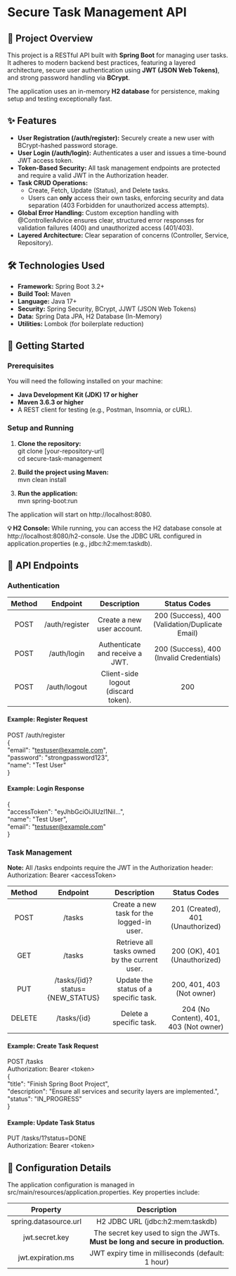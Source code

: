 # **Secure Task Management API**

## **📝 Project Overview**

This project is a RESTful API built with **Spring Boot** for managing user tasks. It adheres to modern backend best practices, featuring a layered architecture, secure user authentication using **JWT (JSON Web Tokens)**, and strong password handling via **BCrypt**.

The application uses an in-memory **H2 database** for persistence, making setup and testing exceptionally fast.

## **✨ Features**

* **User Registration (/auth/register):** Securely create a new user with BCrypt-hashed password storage.  
* **User Login (/auth/login):** Authenticates a user and issues a time-bound JWT access token.  
* **Token-Based Security:** All task management endpoints are protected and require a valid JWT in the Authorization header.  
* **Task CRUD Operations:**  
  * Create, Fetch, Update (Status), and Delete tasks.  
  * Users can **only** access their own tasks, enforcing security and data separation (403 Forbidden for unauthorized access attempts).  
* **Global Error Handling:** Custom exception handling with @ControllerAdvice ensures clear, structured error responses for validation failures (400) and unauthorized access (401/403).  
* **Layered Architecture:** Clear separation of concerns (Controller, Service, Repository).

## **🛠️ Technologies Used**

* **Framework:** Spring Boot 3.2+  
* **Build Tool:** Maven  
* **Language:** Java 17+  
* **Security:** Spring Security, BCrypt, JJWT (JSON Web Tokens)  
* **Data:** Spring Data JPA, H2 Database (In-Memory)  
* **Utilities:** Lombok (for boilerplate reduction)

## **🚀 Getting Started**

### **Prerequisites**

You will need the following installed on your machine:

* **Java Development Kit (JDK) 17 or higher**  
* **Maven 3.6.3 or higher**  
* A REST client for testing (e.g., Postman, Insomnia, or cURL).

### **Setup and Running**

1. **Clone the repository:**  
   git clone \[your-repository-url\]  
   cd secure-task-management

2. **Build the project using Maven:**  
   mvn clean install

3. **Run the application:**  
   mvn spring-boot:run

The application will start on http://localhost:8080.

**💡 H2 Console:** While running, you can access the H2 database console at http://localhost:8080/h2-console. Use the JDBC URL configured in application.properties (e.g., jdbc:h2:mem:taskdb).

## **🔑 API Endpoints**

### **Authentication**

| Method | Endpoint | Description | Status Codes |
| :---: | :---: | :---: | :---: |
| POST | /auth/register | Create a new user account. | 200 (Success), 400 (Validation/Duplicate Email) |
| POST | /auth/login | Authenticate and receive a JWT. | 200 (Success), 400 (Invalid Credentials) |
| POST | /auth/logout | Client-side logout (discard token). | 200 |

#### **Example: Register Request**

POST /auth/register  
{  
  "email": "testuser@example.com",  
  "password": "strongpassword123",  
  "name": "Test User"  
}

#### **Example: Login Response**

{  
  "accessToken": "eyJhbGciOiJIUzI1NiI...",  
  "name": "Test User",  
  "email": "testuser@example.com"  
}

### **Task Management**

**Note:** All /tasks endpoints require the JWT in the Authorization header: Authorization: Bearer \<accessToken\>

| Method | Endpoint | Description | Status Codes |
| :---: | :---: | :---: | :---: |
| POST | /tasks | Create a new task for the logged-in user. | 201 (Created), 401 (Unauthorized) |
| GET | /tasks | Retrieve all tasks owned by the current user. | 200 (OK), 401 (Unauthorized) |
| PUT | /tasks/{id}?status={NEW\_STATUS} | Update the status of a specific task. | 200, 401, 403 (Not owner) |
| DELETE | /tasks/{id} | Delete a specific task. | 204 (No Content), 401, 403 (Not owner) |

#### **Example: Create Task Request**

POST /tasks  
Authorization: Bearer \<token\>  
{  
  "title": "Finish Spring Boot Project",  
  "description": "Ensure all services and security layers are implemented.",  
  "status": "IN\_PROGRESS"  
}

#### **Example: Update Task Status**

PUT /tasks/1?status=DONE  
Authorization: Bearer \<token\>

## **📄 Configuration Details**

The application configuration is managed in src/main/resources/application.properties. Key properties include:

| Property | Description |
| :---: | :---: |
| spring.datasource.url | H2 JDBC URL (jdbc:h2:mem:taskdb) |
| jwt.secret.key | The secret key used to sign the JWTs. **Must be long and secure in production.** |
| jwt.expiration.ms | JWT expiry time in milliseconds (default: 1 hour) |


